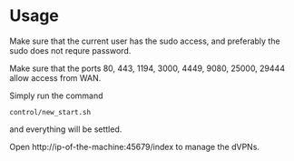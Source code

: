 # Usage

Make sure that the current user has the sudo access, and preferably the sudo does not requre password. 

Make sure that the ports 80, 443, 1194, 3000, 4449, 9080, 25000, 29444 allow access from WAN. 

Simply run the command 
```
control/new_start.sh
```
and everything will be settled.

Open http://ip-of-the-machine:45679/index to manage the dVPNs. 